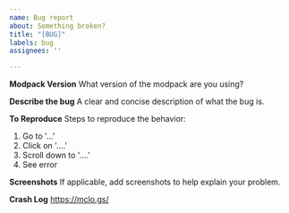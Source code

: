 ```yaml
---
name: Bug report
about: Something broken?
title: "[BUG]"
labels: bug
assignees: ''

---
```


**Modpack Version**
What version of the modpack are you using?

**Describe the bug**
A clear and concise description of what the bug is.

**To Reproduce**
Steps to reproduce the behavior:
1. Go to '...'
2. Click on '....'
3. Scroll down to '....'
4. See error

**Screenshots**
If applicable, add screenshots to help explain your problem.

**Crash Log**
https://mclo.gs/
